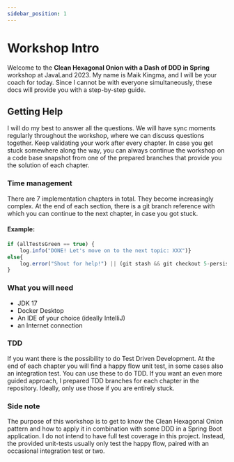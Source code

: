 ```yaml
---
sidebar_position: 1
---
```


# Workshop Intro
Welcome to the **Clean Hexagonal Onion with a Dash of DDD in Spring** workshop at JavaLand 2023.
My name is Maik Kingma, and I will be your coach for today. Since I cannot be with everyone simultaneously, 
these docs will provide you with a step-by-step guide.

## Getting Help
I will do my best to answer all the questions. We will have sync moments regularly throughout the workshop, where we can
discuss questions together. Keep validating your work after every chapter.
In case you get stuck somewhere along the way, you can always continue the workshop on a code base snapshot from
one of the prepared branches that provide you the solution of each chapter.

### Time management
There are 7 implementation chapters in total. They become increasingly complex.
At the end of each section, there is a git branch reference with which you can continue to the next chapter,
in case you got stuck.

#### Example:
```javascript
if (allTestsGreen == true) {
    log.info("DONE! Let's move on to the next topic: XXX")}
else{
    log.error("Shout for help!") || (git stash && git checkout 5-persist-author-data-done)
}
```

### What you will need
- JDK 17
- Docker Desktop
- An IDE of your choice (ideally IntelliJ)
- an Internet connection

### TDD
If you want there is the possibility to do Test Driven Development. At the end of each chapter you
will find a happy flow unit test, in some cases also an integration test. You can use these to do TDD.
If you want an even more guided approach, I prepared TDD branches for each chapter in the repository. Ideally, only 
use those if you are entirely stuck.

### Side note
The purpose of this workshop is to get to know the Clean Hexagonal Onion pattern and how to apply it in combination with
some DDD in a Spring Boot application. I do not intend to have full test coverage in this project. Instead, the provided
unit-tests usually only test the happy flow, paired with an occasional integration test or two.
